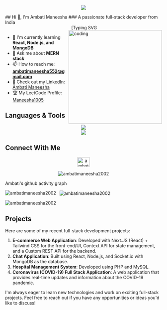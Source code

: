 
<p align="center">
  <img src="https://user-images.githubusercontent.com/74038190/225813708-98b745f2-7d22-48cf-9150-083f1b00d6c9.gif" />
</p>
## Hi 👋, I'm Ambati Maneesha
### A passionate full-stack developer from India

<div align="center">
  <span>‎‎‎‎‎‎‎‎‎‎‎‎‎‎‎‎‎‎‎‎‎</span>
  [Typing SVG
</div>



<img align="right" alt="coding" width="300" src="https://mir-s3-cdn-cf.behance.net/project_modules/disp/601014116770475.6068beff4640a.gif">

- 🌱 I'm currently learning **React, Node.js, and MongoDB**
- 💬 Ask me about **MERN stack**
- 📫 How to reach me: **ambatimaneesha552@gmail.com**
- 📄 Check out my LinkedIn: [Ambati Maneesha](https://linkedin.com/in/ambati-maneesha-6313b3231/)
- 🏆 My LeetCode Profile: [Maneesha1005](https://leetcode.com/u/Maneesha1005/)

## Languages & Tools

<p align="center">
  <img src="https://skillicons.dev/icons?i=c,cpp,python,java,html,css,js,bootstrap,nodejs,django,git,firebase,react,mongodb" />
  <br>
  <img src="https://skillicons.dev/icons?i=mysql,angular,bash,figma,vscode,ts" />
</p>

## Connect With Me

<p align="center">
  <a href="https://linkedin.com/in/ambati-maneesha-6313b3231/" target="blank">
    <img align="center" src="https://raw.githubusercontent.com/rahuldkjain/github-profile-readme-generator/master/src/images/icons/Social/linked-in-alt.svg" alt="ambati-maneesha" height="30" width="40" />
  </a>
</p>

<p align="center"> 
  <img src="https://komarev.com/ghpvc/?username=ambatimaneesha2002&label=Profile%20Views&theme=react-dark&style=plastic" alt="ambatimaneesha2002" /> 
</p>

Ambati's github activity graph

<p>
  <img align="left" src="https://github-readme-stats.vercel.app/api/top-langs?username=ambatimaneesha2002&show_icons=true&locale=en&layout=compact" alt="ambatimaneesha2002" />
</p>

<p>&nbsp;
  <img align="center" src="https://github-readme-stats.vercel.app/api?username=ambatimaneesha2002&show_icons=true&locale=en" alt="ambatimaneesha2002" />
</p>

<p><img align="center" src="https://github-readme-streak-stats.herokuapp.com/?user=ambatimaneesha2002&" alt="ambatimaneesha2002" /></p>

## Projects

Here are some of my recent full-stack development projects:

1. **E-commerce Web Application**: Developed with Next.JS (React) + Tailwind CSS for the front-end/UI, Context API for state management, and a Custom REST API for the backend.
2. **Chat Application**: Built using React, Node.js, and Socket.io with MongoDB as the database.
3. **Hospital Management System**: Developed using PHP and MySQL.
4. **Coronavirus (COVID-19) Full Stack Application**: A web application that provides real-time updates and information about the COVID-19 pandemic.

I'm always eager to learn new technologies and work on exciting full-stack projects. Feel free to reach out if you have any opportunities or ideas you'd like to discuss!
